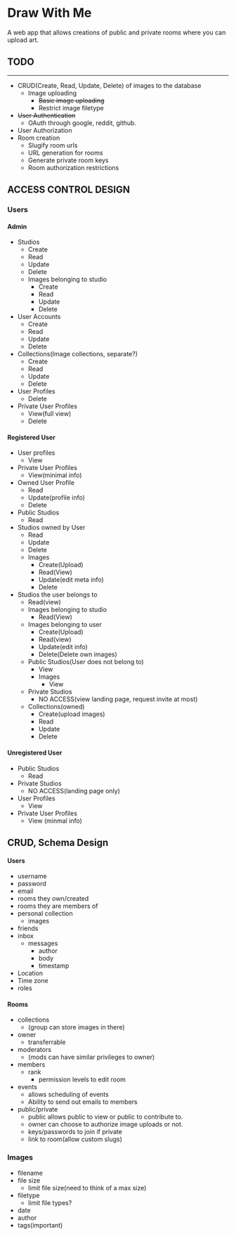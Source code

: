 Draw With Me
======
A web app that allows creations of public and private rooms where you can upload art.  

## TODO
--------
* CRUD(Create, Read, Update, Delete) of images to the database
  * Image uploading
    * ~~Basic image uploading~~
    * Restrict image filetype
* ~~User Authentication~~
  * OAuth through google, reddit, github.
* User Authorization
* Room creation
  * Slugify room urls
  * URL generation for rooms
  * Generate private room keys
  * Room authorization restrictions

## ACCESS CONTROL DESIGN  

### Users  

#### Admin  
  * Studios
    * Create
    * Read
    * Update
    * Delete
    * Images belonging to studio
      * Create
      * Read
      * Update
      * Delete
  * User Accounts
    * Create
    * Read
    * Update
    * Delete
  * Collections(Image collections, separate?)
    * Create
    * Read
    * Update
    * Delete
  * User Profiles
    * Delete
  * Private User Profiles
    * View(full view)
    * Delete  


#### Registered User
  * User profiles
    * View
  * Private User Profiles
    * View(minimal info)
  * Owned User Profile
    * Read
    * Update(profile info)
    * Delete
  * Public Studios
    * Read
  * Studios owned by User
    * Read
    * Update
    * Delete
    * Images
      * Create(Upload)
      * Read(View)
      * Update(edit meta info)
      * Delete
  * Studios the user belongs to
    * Read(view)
    * Images belonging to studio
      * Read(View)
    * Images belonging to user
      * Create(Upload)
      * Read(view)
      * Update(edit info)
      * Delete(Delete own images)
    * Public Studios(User does not belong to)
      * View
      * Images
        * View
    * Private Studios
      * NO ACCESS(view landing page, request invite at most)
    * Collections(owned)
      * Create(upload images)
      * Read
      * Update
      * Delete  


#### Unregistered User
  * Public Studios
    * Read
  * Private Studios
    * NO ACCESS(landing page only)
  * User Profiles
    * View
  * Private User Profiles
    * View (minmal info)
## CRUD, Schema Design  

#### Users
* username
* password
* email
* rooms they own/created
* rooms they are members of
* personal collection
  * images
* friends
* inbox
  * messages
    * author
    * body
    * timestamp
* Location
* Time zone
* roles  


#### Rooms
* collections
  * (group can store images in there)
* owner
  * transferrable
* moderators
  * (mods can have similar privileges to owner)
* members
  * rank
    * permission levels to edit room
* events
  * allows scheduling of events
  * Ability to send out emails to members
* public/private
  * public allows public to view or public to contribute to.
  * owner can choose to authorize image uploads or not.
  * keys/passwords to join if private
  * link to room(allow custom slugs)  

### Images
* filename
* file size
  * limit file size(need to think of a max size)
* filetype
  * limit file types?
* date
* author  
* tags(important)
